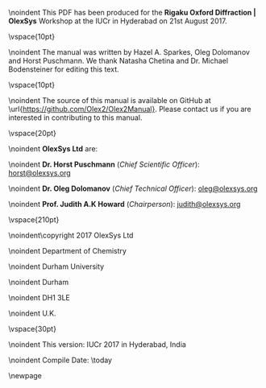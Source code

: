 \noindent This PDF has been produced for the **Rigaku Oxford Diffraction | OlexSys** Workshop at the IUCr in Hyderabad on 21st August 2017.


\vspace{10pt}


\noindent The manual was written by Hazel A. Sparkes, Oleg Dolomanov and Horst Puschmann. We thank Natasha Chetina and Dr. Michael Bodensteiner for editing this text.

\vspace{10pt}

\noindent The source of this manual is available on GitHub at \url{https://github.com/Olex2/Olex2Manual}. Please contact us if you are interested in contributing to this manual.


\vspace{20pt}

\noindent
**OlexSys Ltd** are:

\noindent
<b>Dr. Horst Puschmann</b> (*Chief Scientific Officer*): horst@olexsys.org

\noindent
<b>Dr. Oleg Dolomanov</b> (*Chief Technical Officer*): oleg@olexsys.org

\noindent
<b>Prof. Judith A.K Howard</b> (*Chairperson*): judith@olexsys.org


\vspace{210pt}


\noindent\copyright 2017 OlexSys Ltd

\noindent Department of Chemistry

\noindent Durham University

\noindent Durham

\noindent DH1 3LE

\noindent U.K.

\vspace{30pt}

\noindent This version: IUCr 2017 in Hyderabad, India

\noindent Compile Date: \today

\newpage
